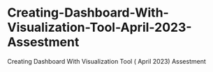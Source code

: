 # Creating-Dashboard-With-Visualization-Tool-April-2023-Assestment
Creating Dashboard With Visualization Tool ( April 2023) Assestment
